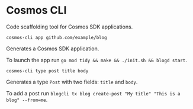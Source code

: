 # Cosmos CLI

Code scaffolding tool for Cosmos SDK applications.

```
cosmos-cli app github.com/example/blog
```

Generates a Cosmos SDK application.

To launch the app run `go mod tidy && make && ./init.sh && blogd start`.

```
cosmos-cli type post title body
```

Generates a type `Post` with two fields: `title` and `body`.

To add a post run `blogcli tx blog create-post "My title" "This is a blog" --from=me`.
